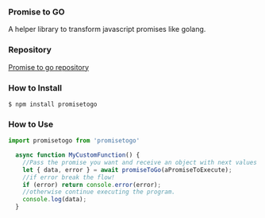 ### Promise to GO

A helper library to transform javascript promises like golang.

### Repository

[Promise to go repository](https://github.com/ignaciosua/promiseToGo)

### How to Install

`$ npm install promisetogo`

### How to Use

```javascript
import promisetogo from 'promisetogo'

  async function MyCustomFunction() {
    //Pass the promise you want and receive an object with next values {data, error}
    let { data, error } = await promiseToGo(aPromiseToExecute);
    //if error break the flow!
    if (error) return console.error(error);
    //otherwise continue executing the program.
    console.log(data);
  }

```

